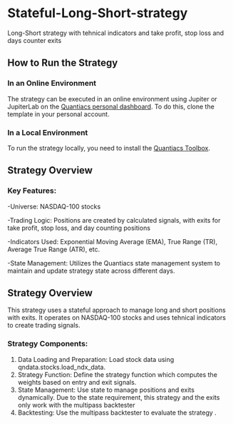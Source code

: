 # Stateful-Long-Short-strategy
Long-Short strategy with tehnical indicators and take profit, stop loss and days counter exits
## How to Run the Strategy
### In an Online Environment

The strategy can be executed in an online environment using Jupiter or JupiterLab on the [Quantiacs personal dashboard](https://quantiacs.com/personalpage/homepage). To do this, clone the template in your
personal account.

### In a Local Environment

To run the strategy locally, you need to install the [Quantiacs Toolbox](https://github.com/quantiacs/toolbox).

## Strategy Overview

### Key Features:
-Universe: NASDAQ-100 stocks

-Trading Logic: Positions are created by calculated signals, with exits for take profit, stop loss, and day counting positions

-Indicators Used: Exponential Moving Average (EMA), True Range (TR), Average True Range (ATR), etc.

-State Management: Utilizes the Quantiacs state management system to maintain and update strategy state across different days.

## Strategy Overview

This strategy uses a stateful approach to manage long and short positions with exits.
It operates on NASDAQ-100 stocks and uses tehnical indicators to create trading signals.

### Strategy Components:
1. Data Loading and Preparation:
   Load stock data using qndata.stocks.load_ndx_data.
2. Strategy Function:
   Define the strategy function which computes the weights  based on entry and exit signals.
3. State Management:
   Use state to manage positions and exits dynamically.
   Due to the state requirement, this strategy and the exits only work with the multipass backtester
4. Backtesting:
   Use the multipass backtester to evaluate the strategy .
